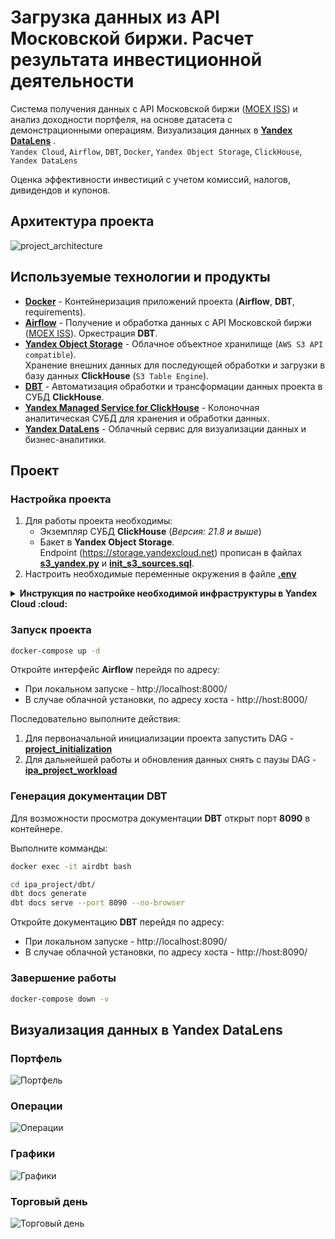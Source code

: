 # Загрузка данных из API Московской биржи. Расчет результата инвестиционной деятельности


Система получения данных с API Московской биржи ([MOEX ISS](https://www.moex.com/a2193)) и анализ доходности портфеля, на основе датасета c демонстрационными операциям.  Визуализация данных в **[Yandex DataLens](https://cloud.yandex.ru/services/datalens)** .<br>
`Yandex Cloud`, `Airflow`, `DBT`, `Docker`, `Yandex Object Storage`, `ClickHouse`, `Yandex DataLens`

Оценка эффективности инвестиций с учетом комиссий, налогов, дивидендов и купонов.


## Архитектура проекта
![project_architecture](https://user-images.githubusercontent.com/18349305/142174598-bcfee23d-3d35-4481-ab99-a11f8f3e8ae7.jpg)

## Используемые технологии и продукты
* **[Docker](https://www.docker.com/)** - Контейнеризация приложений проекта (**Airflow**, **DBT**,  requirements).
* **[Airflow](https://airflow.apache.org/)** - Получение и обработка данных с API Московской биржи ([MOEX ISS](https://www.moex.com/a2193)). Оркестрация **DBT**.
* **[Yandex Object Storage](https://cloud.yandex.ru/services/storage)** - Облачное объектное хранилище (`AWS S3 API compatible`).<br>
    Хранение внешних данных для последующей обработки и загрузки в базу данных **ClickHouse** (`S3 Table Engine`).
* **[DBT](https://www.getdbt.com/)** - Автоматизация обработки и трансформации данных проекта в СУБД **ClickHouse**.
* **[Yandex Managed Service for ClickHouse](https://cloud.yandex.ru/services/managed-clickhouse)** - Колоночная аналитическая СУБД для хранения и обработки данных.
* **[Yandex DataLens](https://cloud.yandex.ru/services/datalens)** - Облачный сервис для визуализации данных и бизнес-аналитики.

## Проект

### Настройка проекта

1. Для работы проекта необходимы:
   * Экземпляр СУБД **ClickHouse** (*Версия: 21.8 и выше*)
   * Бакет в **Yandex Object Storage**.<br>
    Endpoint (https://storage.yandexcloud.net) прописан в файлах **[s3_yandex.py](airflow/include/common/s3_yandex.py)** и **[init_s3_sources.sql](dbt/macros/init_s3_sources.sql)**.<br>
2. Настроить необходимые переменные окружения в файле **[.env](.env)**
   
<details><summary><strong>Инструкция по настройке необходимой инфраструктуры в Yandex Cloud :cloud:</strong></summary>

1. [Создать сервисный аккаунт](https://cloud.yandex.ru/docs/iam/operations/sa/create) необходимый для работы всех служб.
2. [Назначить роль](https://cloud.yandex.ru/docs/iam/operations/sa/assign-role-for-sa) сервисному аккаунту **storage.editor**.
3. [Создать статический ключ доступа](https://cloud.yandex.ru/docs/iam/operations/sa/create-access-key) **ACCESS KEY** для сервисного аккаунта.
4. [Создать бакет](https://cloud.yandex.ru/docs/storage/operations/buckets/create) в Object Storage.
5. [Отредактировать ACL бакета](https://cloud.yandex.ru/docs/storage/operations/buckets/edit-acl) - добавить сервисный аккаунт (*Шаг 1*) с правами **FULL_CONTROL**.
6. [Создать виртуальную машину Linux](https://cloud.yandex.ru/docs/compute/quickstart/quick-create-linux) (*Операционная система: Ubuntu 20.04*).
7. Установить **docker** и **docker-compose** на виртуальную машину:<br><br>
    ```Bash 
    # Install docker
    sudo apt-get update
    sudo apt-get install -y apt-transport-https ca-certificates curl gnupg2 software-properties-common
    curl -fsSL https://download.docker.com/linux/debian/gpg | sudo apt-key add --
    sudo add-apt-repository "deb [arch=amd64] https://download.docker.com/linux/debian buster stable"
    sudo apt-get update
    sudo apt-get install -y docker-ce docker-ce-cli containerd.io
    sudo usermod -a -G docker $USER

    # Install docker-compose
    sudo apt-get -y install wget
    sudo wget https://github.com/docker/compose/releases/download/v2.1.0/docker-compose-$(uname -s)-$(uname -m) -O /usr/local/bin/docker-compose
    sudo chmod +x /usr/local/bin/docker-compose
    sudo chmod 666 /var/run/docker.sock
    ```
8. [Создать кластер](https://cloud.yandex.ru/docs/managed-clickhouse/operations/cluster-create) **ClickHouse** (*Версия: 21.8 LTS и выше*).
   * Сервисный аккаунт - Выбрать сервисный аккаунт (*Шаг 1*).
   * Хосты -> Редактировать хост -> Включить опцию **Публичный доступ** (*При необходимости подключения к кластеру из интернета*)
   * Включить опцию **Доступ из DataLens**.

</details>

### Запуск проекта
```Bash 
docker-compose up -d
```

Откройте интерфейс **Airflow** перейдя по адресу:
* При локальном запуске - http://localhost:8000/
* В случае облачной установки, по адресу хоста - http://host:8000/


Последовательно выполните действия:
1. Для первоначальной инициализации проекта запустить DAG - **[project_initialization](airflow/dags/project_initialization.py)**
2. Для дальнейшей работы и обновления данных снять с паузы DAG - **[ipa_project_workload](airflow/dags/project_workload.py)**


### Генерация документации DBT

Для возможности просмотра документации **DBT** открыт порт **8090** в контейнере.

Выполните комманды:
```Bash 
docker exec -it airdbt bash

cd ipa_project/dbt/
dbt docs generate
dbt docs serve --port 8090 --no-browser
```
Откройте документацию **DBT** перейдя по адресу:
* При локальном запуске - http://localhost:8090/
* В случае облачной установки, по адресу хоста - http://host:8090/


### Завершение работы
```Bash 
docker-compose down -v
```

## Визуализация данных в Yandex DataLens



### Портфель
![Портфель](https://user-images.githubusercontent.com/18349305/142235009-b68ac152-c1e1-4d3a-baac-407a0702ab87.jpg)

### Операции
![Операции](https://user-images.githubusercontent.com/18349305/141804074-06f33a00-9694-42bf-9316-f7940567df4a.jpg)

### Графики
![Графики](https://user-images.githubusercontent.com/18349305/142234531-36d61590-a58f-41cc-aea8-c9e7eccaf3de.jpg)

### Торговый день
![Торговый день](https://user-images.githubusercontent.com/18349305/142234757-d30b3ae8-de6a-4882-b82d-acf8e2c1a5bb.jpg)
